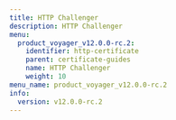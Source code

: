 ```yaml
---
title: HTTP Challenger
description: HTTP Challenger
menu:
  product_voyager_v12.0.0-rc.2:
    identifier: http-certificate
    parent: certificate-guides
    name: HTTP Challenger
    weight: 10
menu_name: product_voyager_v12.0.0-rc.2
info:
  version: v12.0.0-rc.2
---
```


